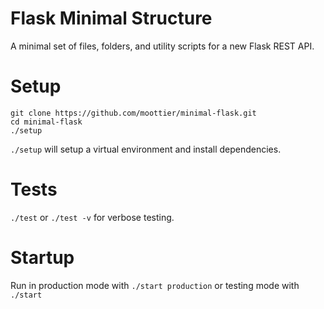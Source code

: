 # Flask Minimal Structure
A minimal set of files, folders, and utility scripts for a new Flask REST API.

# Setup
```
git clone https://github.com/moottier/minimal-flask.git
cd minimal-flask
./setup
```

`./setup` will setup a virtual environment and install dependencies.

# Tests
`./test` or `./test -v` for verbose testing.

# Startup
Run in production mode with `./start production` or testing mode with `./start`
